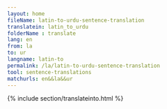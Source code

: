 ```yaml
---
layout: home
fileName: latin-to-urdu-sentence-translation
translatein: latin_to_urdu
folderName : translate
lang: en
from: la
to: ur
langname: latin-to
permalink: /la/latin-to-urdu-sentence-translation
tool: sentence-translations
matchurls: en&&la&&ur
---
```

{% include section/translateinto.html %}
